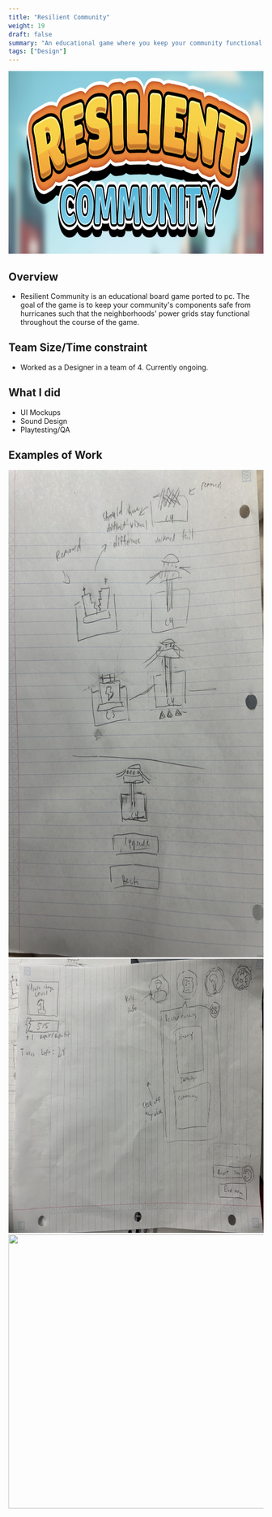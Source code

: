 ```yaml
---
title: "Resilient Community"
weight: 19
draft: false
summary: "An educational game where you keep your community functional in the face of natural disasters"
tags: ["Design"]
---
```

<p><img src="featured.png" width="900" height = "360"></p>

## Overview
- Resilient Community is an educational board game ported to pc. The goal of the game is to keep your community's components safe from hurricanes such that the neighborhoods' power grids stay functional throughout the course of the game.

## Team Size/Time constraint
- Worked as a Designer in a team of 4. Currently ongoing.

## What I did
- UI Mockups
- Sound Design
- Playtesting/QA

## Examples of Work

<picture>
  <img src="components mockup.jpg" width="540" height="960">
</picture>

<picture>
  <img src="UI mockup.jpg"width="960" height="540">
</picture>

<picture>
  <img src="ingame.png"width="960" height="540">
</picture>
